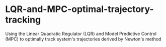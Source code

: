 # LQR-and-MPC-optimal-trajectory-tracking
Using the Linear Quadratic Regulator (LQR) and Model Predictive Control (MPC) to optimally track system's trajectories derived by Newton's method
